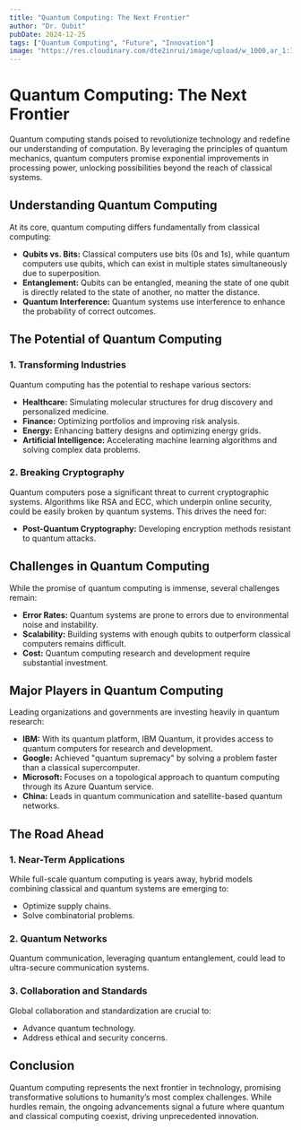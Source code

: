 ```yaml
---
title: "Quantum Computing: The Next Frontier"
author: "Dr. Qubit"
pubDate: 2024-12-25
tags: ["Quantum Computing", "Future", "Innovation"]
image: "https://res.cloudinary.com/dte2inrui/image/upload/w_1000,ar_1:1,c_fill,g_auto,e_art:hokusai/v1735604780/quantum_computing_zmp4ug.jpg"
---
```


# Quantum Computing: The Next Frontier

Quantum computing stands poised to revolutionize technology and redefine our understanding of computation. By leveraging the principles of quantum mechanics, quantum computers promise exponential improvements in processing power, unlocking possibilities beyond the reach of classical systems.

## Understanding Quantum Computing

At its core, quantum computing differs fundamentally from classical computing:

- **Qubits vs. Bits:** Classical computers use bits (0s and 1s), while quantum computers use qubits, which can exist in multiple states simultaneously due to superposition.
- **Entanglement:** Qubits can be entangled, meaning the state of one qubit is directly related to the state of another, no matter the distance.
- **Quantum Interference:** Quantum systems use interference to enhance the probability of correct outcomes.

## The Potential of Quantum Computing

### 1. Transforming Industries

Quantum computing has the potential to reshape various sectors:

- **Healthcare:** Simulating molecular structures for drug discovery and personalized medicine.
- **Finance:** Optimizing portfolios and improving risk analysis.
- **Energy:** Enhancing battery designs and optimizing energy grids.
- **Artificial Intelligence:** Accelerating machine learning algorithms and solving complex data problems.

### 2. Breaking Cryptography

Quantum computers pose a significant threat to current cryptographic systems. Algorithms like RSA and ECC, which underpin online security, could be easily broken by quantum systems. This drives the need for:

- **Post-Quantum Cryptography:** Developing encryption methods resistant to quantum attacks.

## Challenges in Quantum Computing

While the promise of quantum computing is immense, several challenges remain:

- **Error Rates:** Quantum systems are prone to errors due to environmental noise and instability.
- **Scalability:** Building systems with enough qubits to outperform classical computers remains difficult.
- **Cost:** Quantum computing research and development require substantial investment.

## Major Players in Quantum Computing

Leading organizations and governments are investing heavily in quantum research:

- **IBM:** With its quantum platform, IBM Quantum, it provides access to quantum computers for research and development.
- **Google:** Achieved "quantum supremacy" by solving a problem faster than a classical supercomputer.
- **Microsoft:** Focuses on a topological approach to quantum computing through its Azure Quantum service.
- **China:** Leads in quantum communication and satellite-based quantum networks.

## The Road Ahead

### 1. Near-Term Applications

While full-scale quantum computing is years away, hybrid models combining classical and quantum systems are emerging to:

- Optimize supply chains.
- Solve combinatorial problems.

### 2. Quantum Networks

Quantum communication, leveraging quantum entanglement, could lead to ultra-secure communication systems.

### 3. Collaboration and Standards

Global collaboration and standardization are crucial to:

- Advance quantum technology.
- Address ethical and security concerns.

## Conclusion

Quantum computing represents the next frontier in technology, promising transformative solutions to humanity’s most complex challenges. While hurdles remain, the ongoing advancements signal a future where quantum and classical computing coexist, driving unprecedented innovation.
